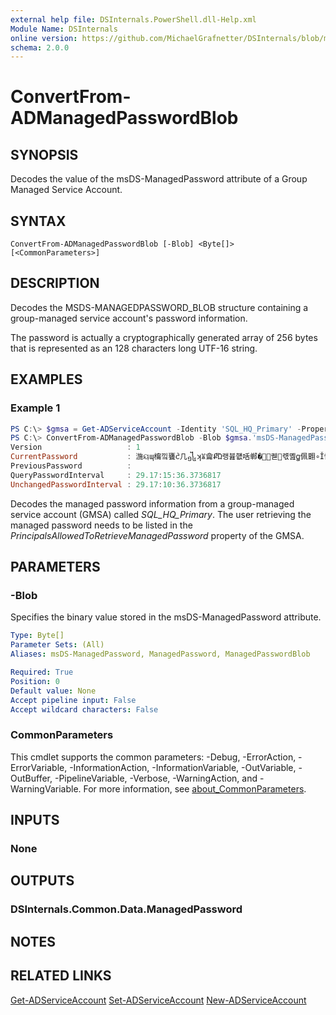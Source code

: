 ```yaml
---
external help file: DSInternals.PowerShell.dll-Help.xml
Module Name: DSInternals
online version: https://github.com/MichaelGrafnetter/DSInternals/blob/master/Documentation/PowerShell/ConvertFrom-ADManagedPasswordBlob.md
schema: 2.0.0
---
```


# ConvertFrom-ADManagedPasswordBlob

## SYNOPSIS
Decodes the value of the msDS-ManagedPassword attribute of a Group Managed Service Account.

## SYNTAX

```
ConvertFrom-ADManagedPasswordBlob [-Blob] <Byte[]> [<CommonParameters>]
```

## DESCRIPTION
Decodes the MSDS-MANAGEDPASSWORD_BLOB structure containing a group-managed service account's password information.

The password is actually a cryptographically generated array of 256 bytes that is represented as an 128 characters long UTF-16 string.

## EXAMPLES

### Example 1
```powershell
PS C:\> $gmsa = Get-ADServiceAccount -Identity 'SQL_HQ_Primary' -Properties 'msDS-ManagedPassword'
PS C:\> ConvertFrom-ADManagedPasswordBlob -Blob $gmsa.'msDS-ManagedPassword'
Version                   : 1
CurrentPassword           : 湤ୟɰ橣낔饔ᦺ几᧾ʞꈠ⿕ՔὬ랭뷾햾咶郸�렇ͧ퀟᝘럓몚ꬶ佩䎖∘Ǐ㦗ן뱷鼹⽩Ⲃ⫝咽㠅Ｅ䠹鸞왶婰鞪
PreviousPassword          :
QueryPasswordInterval     : 29.17:15:36.3736817
UnchangedPasswordInterval : 29.17:10:36.3736817
```

Decodes the managed password information from a group-managed service account (GMSA) called *SQL_HQ_Primary*. The user retrieving the managed password needs to be listed in the *PrincipalsAllowedToRetrieveManagedPassword* property of the GMSA.

## PARAMETERS

### -Blob
Specifies the binary value stored in the msDS-ManagedPassword attribute.

```yaml
Type: Byte[]
Parameter Sets: (All)
Aliases: msDS-ManagedPassword, ManagedPassword, ManagedPasswordBlob

Required: True
Position: 0
Default value: None
Accept pipeline input: False
Accept wildcard characters: False
```

### CommonParameters
This cmdlet supports the common parameters: -Debug, -ErrorAction, -ErrorVariable, -InformationAction, -InformationVariable, -OutVariable, -OutBuffer, -PipelineVariable, -Verbose, -WarningAction, and -WarningVariable. For more information, see [about_CommonParameters](http://go.microsoft.com/fwlink/?LinkID=113216).

## INPUTS

### None

## OUTPUTS

### DSInternals.Common.Data.ManagedPassword

## NOTES

## RELATED LINKS

[Get-ADServiceAccount](https://docs.microsoft.com/en-us/powershell/module/addsadministration/get-adserviceaccount)
[Set-ADServiceAccount](https://docs.microsoft.com/en-us/powershell/module/addsadministration/set-adserviceaccount)
[New-ADServiceAccount](https://docs.microsoft.com/en-us/powershell/module/addsadministration/new-adserviceaccount)
